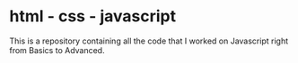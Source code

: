 # html - css - javascript
This is a repository containing all the code that I worked on Javascript right from Basics to Advanced.
